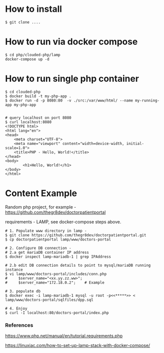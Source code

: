 

# How to install
```
$ git clone ....
```

# How to run via docker compose

```
$ cd php/clouded-php/lamp
docker-compose up -d
```

# How to run single php container
```
$ cd clouded-php
$ docker build -t my-php-app .
$ docker run -d -p 8080:80  -v ./src:/var/www/html/ --name my-running-app my-php-app


# query localhost on port 8080
$ curl localhost:8080
<!DOCTYPE html>
<html lang="en">
<head>
    <meta charset="UTF-8">
    <meta name="viewport" content="width=device-width, initial-scale=1.0">
    <title>PHP - Hello, World!</title>
</head>
<body>
        <h1>Hello, World!</h1>
</body>
</html>

```


# Content Example
Random php project, for example - https://github.com/thegr8dev/doctorpatientportal

requirements - LAMP, see docker-compose steps above.

```
# 1. Populate www directory in lamp -
$ git clone https://github.com/thegr8dev/doctorpatientportal.git
$ cp doctorpatientportal lamp/www/doctors-portal

# 2. Configure DB connection -
# 2.a get mariaDB container IP address
$ docker inspect lamp-mariadb-1 | grep IPAddress

# 2.b edit DB connection details to point to mysql/mariaDB running instance
$ vi lamp/www/doctors-portal/includes/conn.php
#     $server_name="<xx.yy.zz.ww>";
#     $server_name="172.18.0.2";    # Example

# 3. populate db
$ docker exec -i lamp-mariadb-1 mysql -u root -p<<*****>> < lamp/www/doctors-portal/sqlfiles/dpp.sql

# 4. Enjoy
$ curl -I localhost:80/doctors-portal/index.php
```


### References
https://www.php.net/manual/en/tutorial.requirements.php

https://linuxiac.com/how-to-set-up-lamp-stack-with-docker-compose/

